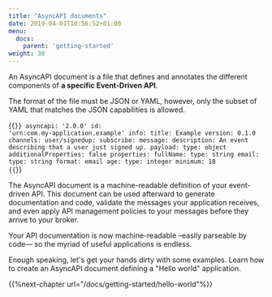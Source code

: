 ```yaml
---
title: "AsyncAPI documents"
date: 2019-04-01T10:56:52+01:00
menu:
  docs:
    parent: 'getting-started'
weight: 30
---
```


An AsyncAPI document is a file that defines and annotates the different components of **a specific Event-Driven API**.

The format of the file must be JSON or YAML, however, only the subset of YAML that matches the JSON capabilities is allowed.

{{<code lang="yaml">}}
asyncapi: '2.0.0'
id: 'urn:com.my-application.example'
info:
  title: Example
  version: 0.1.0
channels:
  user/signedup:
    subscribe:
      message:
        description: An event describing that a user just signed up.
        payload:
          type: object
          additionalProperties: false
          properties:
            fullName:
              type: string
            email:
              type: string
              format: email
            age:
              type: integer
              minimum: 18
{{</code>}}

The AsyncAPI document is a machine-readable definition of your event-driven API. This document can be used afterward to generate documentation and code, validate the messages your application receives, and even apply API management policies to your messages before they arrive to your broker.

Your API documentation is now machine-readable –easily parseable by code— so the myriad of useful applications is endless.

Enough speaking, let's get your hands dirty with some examples. Learn how to create an AsyncAPI document defining a "Hello world" application.

{{%next-chapter url="/docs/getting-started/hello-world"%}}
